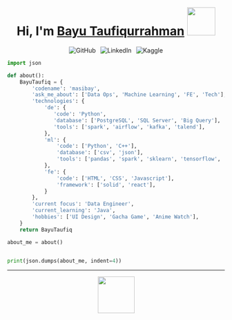 <div align="center"> 
    <h1>Hi, I'm  <a href="https://github.com/masibay" rel="nofollow"><b><span color="#4888B7">Bayu Taufiqurrahman</span></b></a>&nbsp;<img src="https://appstickers-cdn.appadvice.com/1435314243/837714878/8bc7091097b7a96b2ad1a11f3f42369e-7.png" width="65px"/> </h1>
</div>

<div align="center"> 
    <img src="https://img.shields.io/badge/github-%23181717?style=for-the-badge&logo=github&logoColor=white&labelColor=%23181717&link=https%3A%2F%2Fgithub.com%2Fmasibay" alt="GitHub">&ensp;
    <img src="https://img.shields.io/badge/linkedin-%234888B7?style=for-the-badge&logo=linkedin&logoColor=white&Color=%23181717&link=https%3A%2F%2Fwww.linkedin.com%2Fin%2Fmasibay%2F" alt="LinkedIn">&ensp;
    <img src="https://img.shields.io/badge/kaggle-%230072EF?style=for-the-badge&Color=%23181717&link=https%3A%2F%2Fwww.kaggle.com%2Fbayutaufiqurrahman" alt="Kaggle">
</div>

```python
import json

def about():
    BayuTaufiq = {
        'codename': 'masibay',
        'ask_me_about': ['Data Ops', 'Machine Learning', 'FE', 'Tech'],
        'technologies': {
            'de': {
               'code': 'Python',
               'database': ['PostgreSQL', 'SQL Server', 'Big Query'],
               'tools': ['spark', 'airflow', 'kafka', 'talend'],
            },
            'ml': {
                'code': ['Python', 'C++'],
                'database': ['csv', 'json'],
                'tools': ['pandas', 'spark', 'sklearn', 'tensorflow', 'huggingface'],
            },
            'fe': {
                'code': ['HTML', 'CSS', 'Javascript'],
                'framework': ['solid', 'react'],
            }
        },
        'current focus': 'Data Engineer',
        'current_learning': 'Java',
        'hobbies': ['UI Design', 'Gacha Game', 'Anime Watch'],
    }
    return BayuTaufiq

about_me = about()


print(json.dumps(about_me, indent=4))
```
<hr/>
<div align="center">
    <img src="https://appstickers-cdn.appadvice.com/1435314243/837714878/5b7beb9a34d63eb058c134419451c655-5.png" width="85px">
</div>